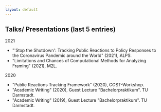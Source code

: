 ```yaml
---
layout: default
---
```


## Talks/ Presentations (last 5 entries)

2021
* "'Stop the Shutdown': Tracking Public Reactions to Policy Responses to the Coronavirus Pandemic around the World" (2021), ALPS.
* "Limitations and Chances of Computational Methods for Analyzing Framing" (2021), M2L.

2020
* "Public Reactions Tracking Framework" (2020), COST-Workshop.
* "Academic Writing" (2020), Guest Lecture "Bachelorpraktikum". TU Darmstadt.
* "Academic Writing" (2019), Guest Lecture "Bachelorpraktikum". TU Darmstadt.

